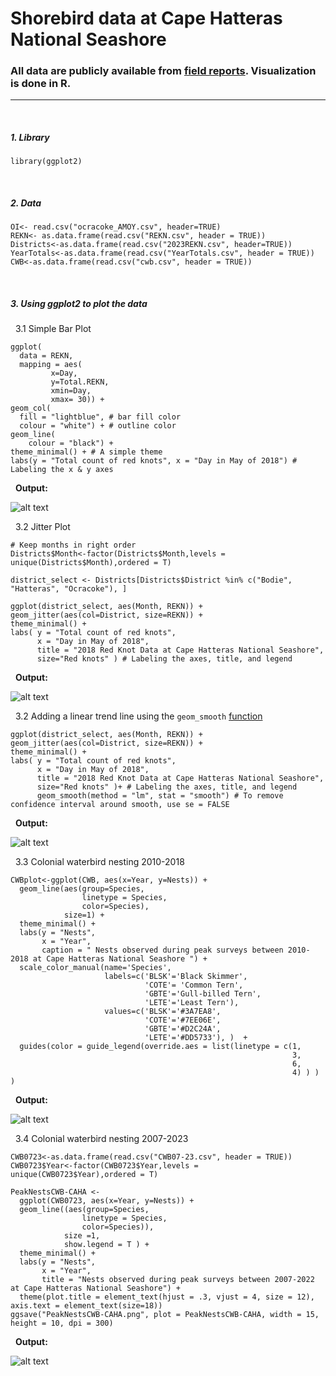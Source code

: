 # Shorebird data at Cape Hatteras National Seashore
### All data are publicly available from [field reports](https://www.nps.gov/caha/learn/nature/upload/2018_CAHA_shorebirds_final-report_for-web.pdf). Visualization is done in R.
---
&nbsp;
##### 1. Library
```{r}
library(ggplot2)
```
&nbsp;
##### 2. Data
```{r}
OI<- read.csv("ocracoke_AMOY.csv", header=TRUE)
REKN<- as.data.frame(read.csv("REKN.csv", header = TRUE))
Districts<-as.data.frame(read.csv("2023REKN.csv", header=TRUE))
YearTotals<-as.data.frame(read.csv("YearTotals.csv", header = TRUE))
CWB<-as.data.frame(read.csv("cwb.csv", header = TRUE))
```
&nbsp;
##### 3. Using ggplot2 to plot the data
&nbsp; 3.1 Simple Bar Plot
```{r}
ggplot(
  data = REKN, 
  mapping = aes(
         x=Day, 
         y=Total.REKN,
         xmin=Day,
         xmax= 30)) +
geom_col(
  fill = "lightblue", # bar fill color 
  colour = "white") + # outline color
geom_line(
    colour = "black") + 
theme_minimal() + # A simple theme 
labs(y = "Total count of red knots", x = "Day in May of 2018") # Labeling the x & y axes
```
&nbsp; **Output:**

![alt text](https://github.com/gausec/CapeHatteras/blob/main/Results/REKN_bar.png?raw=true)

&nbsp; 3.2 Jitter Plot
```{r}
# Keep months in right order
Districts$Month<-factor(Districts$Month,levels = unique(Districts$Month),ordered = T)
``` 
```{r}
district_select <- Districts[Districts$District %in% c("Bodie", "Hatteras", "Ocracoke"), ]

ggplot(district_select, aes(Month, REKN)) +
geom_jitter(aes(col=District, size=REKN)) +
theme_minimal() +
labs( y = "Total count of red knots",
      x = "Day in May of 2018",
      title = "2018 Red Knot Data at Cape Hatteras National Seashore",
      size="Red knots" ) # Labeling the axes, title, and legend
```

&nbsp; **Output:**

![alt text](https://github.com/gausec/CapeHatteras/blob/main/Results/REKN_jitter.png?raw=true)

&nbsp; 3.2 Adding a linear trend line using the `geom_smooth` [function](https://ggplot2.tidyverse.org/reference/geom_smooth.html)

```{r}
ggplot(district_select, aes(Month, REKN)) +
geom_jitter(aes(col=District, size=REKN)) +
theme_minimal() +
labs( y = "Total count of red knots",
      x = "Day in May of 2018",
      title = "2018 Red Knot Data at Cape Hatteras National Seashore",
      size="Red knots" )+ # Labeling the axes, title, and legend
      geom_smooth(method = "lm", stat = "smooth") # To remove confidence interval around smooth, use se = FALSE
```

&nbsp; **Output:**

![alt text](https://github.com/gausec/CapeHatteras/blob/main/Results/REKN_jitter_trendline.png?raw=true)

&nbsp; 3.3 Colonial waterbird nesting 2010-2018
```{r}
CWBplot<-ggplot(CWB, aes(x=Year, y=Nests)) + 
  geom_line(aes(group=Species, 
                linetype = Species, 
                color=Species), 
            size=1) +
  theme_minimal() + 
  labs(y = "Nests", 
       x = "Year",
       caption = " Nests observed during peak surveys between 2010-2018 at Cape Hatteras National Seashore ") +
  scale_color_manual(name='Species', 
                     labels=c('BLSK'='Black Skimmer',
                              'COTE'= 'Common Tern', 
                              'GBTE'='Gull-billed Tern', 
                              'LETE'='Least Tern'), 
                     values=c('BLSK'='#3A7EA8', 
                              'COTE'='#7EE06E', 
                              'GBTE'='#D2C24A', 
                              'LETE'='#DD5733'), )  +
  guides(color = guide_legend(override.aes = list(linetype = c(1,
                                                               3,
                                                               6,
                                                               4) ) ) )

```

&nbsp; **Output:**

![alt text](https://github.com/gausec/CapeHatteras/blob/main/Results/CWB.png?raw=true)


&nbsp; 3.4 Colonial waterbird nesting 2007-2023
```{r}
CWB0723<-as.data.frame(read.csv("CWB07-23.csv", header = TRUE))
CWB0723$Year<-factor(CWB0723$Year,levels = unique(CWB0723$Year),ordered = T)

PeakNestsCWB-CAHA <-
  ggplot(CWB0723, aes(x=Year, y=Nests)) + 
  geom_line((aes(group=Species, 
                linetype = Species, 
                color=Species)), 
            size =1, 
            show.legend = T ) +
  theme_minimal() + 
  labs(y = "Nests", 
       x = "Year",
       title = "Nests observed during peak surveys between 2007-2022 at Cape Hatteras National Seashore") +
  theme(plot.title = element_text(hjust = .3, vjust = 4, size = 12), axis.text = element_text(size=18))
ggsave("PeakNestsCWB-CAHA.png", plot = PeakNestsCWB-CAHA, width = 15, height = 10, dpi = 300)
```

&nbsp; **Output:**

![alt text](https://github.com/gausec/CapeHatteras/blob/main/Results/PeakNestsCWB-CAHA.png?raw=true)
